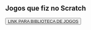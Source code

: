 
## Jogos que fiz no Scratch

<button> <a href="https://scratch.mit.edu/users/GustavoRickli/projects/" target="_blank"> LINK PARA BIBLIOTECA DE JOGOS </a> </button>
